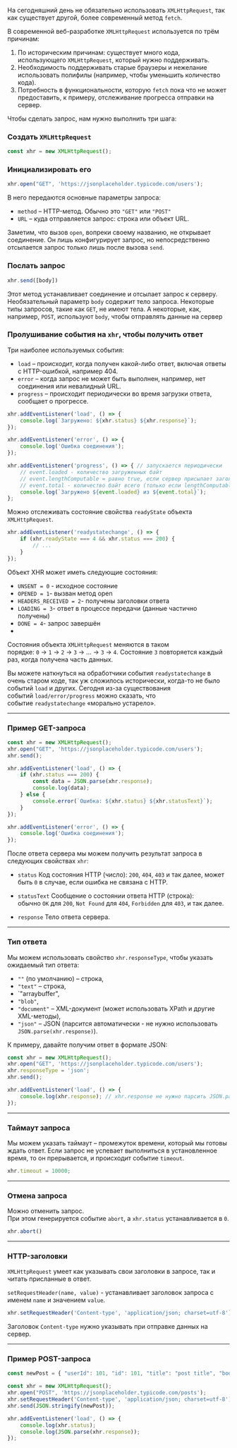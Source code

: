 
На сегодняшний день не обязательно использовать `XMLHttpRequest`, так как существует другой, более современный метод `fetch`.

В современной веб-разработке `XMLHttpRequest` используется по трём причинам:

1. По историческим причинам: существует много кода, использующего `XMLHttpRequest`, который нужно поддерживать.
2. Необходимость поддерживать старые браузеры и нежелание использовать полифилы (например, чтобы уменьшить количество кода).
3. Потребность в функциональности, которую `fetch` пока что не может предоставить, к примеру, отслеживание прогресса отправки на сервер.

Чтобы сделать запрос, нам нужно выполнить три шага:
### Создать `XMLHttpRequest`

```js
const xhr = new XMLHttpRequest();
```

### Инициализировать его

```js
xhr.open("GET", 'https://jsonplaceholder.typicode.com/users');
```

В  него передаются основные параметры запроса: 
- `method` – HTTP-метод. Обычно это `"GET"` или `"POST"`
- `URL` –  куда отправляется запрос: строка или объект URL.

Заметим, что вызов `open`, вопреки своему названию, не открывает соединение. Он лишь конфигурирует запрос, но непосредственно отсылается запрос только лишь после вызова `send`.

### Послать запрос

```js
xhr.send([body])
```

Этот метод устанавливает соединение и отсылает запрос к серверу. Необязательный параметр `body` содержит тело запроса. Некоторые типы запросов, такие как `GET`, не имеют тела. А некоторые, как, например, `POST`, используют `body`, чтобы отправлять данные на сервер

### Пролушивание события на `xhr`, чтобы получить ответ

Три наиболее используемых события:
- `load` – происходит, когда получен какой-либо ответ, включая ответы с HTTP-ошибкой, например 404.
- `error` – когда запрос не может быть выполнен, например, нет соединения или невалидный URL.
- `progress` – происходит периодически во время загрузки ответа, сообщает о прогрессе.

```js
xhr.addEventListener('load', () => {
	console.log(`Загружено: ${xhr.status} ${xhr.response}`);
});
```

```js
xhr.addEventListener('error', () => {
	console.log('Ошибка соединения');
});
```

```js
xhr.addEventListener('progress', () => { // запускается периодически
	// event.loaded - количество загруженных байт
	// event.lengthComputable = равно true, если сервер присылает заголовок Content-Length
	// event.total - количество байт всего (только если lengthComputable равно true)
	console.log(`Загружено ${event.loaded} из ${event.total}`);
};
```

Можно отслеживать состояние свойства `readyState` объекта `XMLHttpRequest`. 

```js
xhr.addEventListener('readystatechange', () => {
	if (xhr.readyState === 4 && xhr.status === 200) {
		// ...
	}
});
```

Объект XHR может иметь следующие состояния:
- `UNSENT = 0` - исходное состояние
- `OPENED = 1`- вызван метод open
- `HEADERS_RECEIVED = 2`- получены заголовки ответа
- `LOADING = 3`- ответ в процессе передачи (данные частично получены)
- `DONE = 4`- запрос завершён
- 
Состояния объекта `XMLHttpRequest` меняются в таком порядке: `0` → `1` → `2` → `3` → … → `3` → `4`. Состояние `3` повторяется каждый раз, когда получена часть данных.

Вы можете наткнуться на обработчики события `readystatechange` в очень старом коде, так уж сложилось исторически, когда-то не было событий `load` и других. Сегодня из-за существования событий `load/error/progress` можно сказать, что событие `readystatechange` «морально устарело».

---

### Пример GET-запроса

```js
const xhr = new XMLHttpRequest();
xhr.open("GET", 'https://jsonplaceholder.typicode.com/users');
xhr.send();

xhr.addEventListener('load', () => {
	if (xhr.status === 200) {
		const data = JSON.parse(xhr.response);
		console.log(data);
	} else {
		console.error(`Ошибка: ${xhr.status} ${xhr.statusText}`);
	}
});

xhr.addEventListener('error', () => {
	console.log('Ошибка соединения');
});
```


После ответа сервера мы можем получить результат запроса в следующих свойствах `xhr`:

- `status`
	Код состояния HTTP (число): `200`, `404`, `403` и так далее, может быть `0` в случае, если ошибка не связана с HTTP.

- `statusText`
	Сообщение о состоянии ответа HTTP (строка): обычно `OK` для `200`, `Not Found` для `404`, `Forbidden` для `403`, и так далее.

- `response`
	Тело ответа сервера.

___

### Тип ответа

Мы можем использовать свойство `xhr.responseType`, чтобы указать ожидаемый тип ответа:
- `""` (по умолчанию) – строка,
- `"text"` – строка,
- `"arraybuffer",
- `"blob"`,
- `"document"` – XML-документ (может использовать XPath и другие XML-методы),
- `"json"` – JSON (парсится автоматически - не нужно использовать `JSON.parse(xhr.response)`).

К примеру, давайте получим ответ в формате JSON:

```js
const xhr = new XMLHttpRequest();
xhr.open("GET", 'https://jsonplaceholder.typicode.com/users');
xhr.responseType = 'json';
xhr.send();

xhr.addEventListener('load', () => {
	console.log(xhr.response); // xhr.response не нужно парсить JSON.parse(xhr.response)
});
```
---

### Таймаут запроса

Мы можем указать таймаут – промежуток времени, который мы готовы ждать ответ.
Если запрос не успевает выполниться в установленное время, то он прерывается, и происходит событие `timeout`.

```js
xhr.timeout = 10000;
```
---

### Отмена запроса

Можно отменить запрос.  
При этом генерируется событие `abort`, а `xhr.status` устанавливается в `0`.

```js
xhr.abort()
```
---

### HTTP-заголовки

`XMLHttpRequest` умеет как указывать свои заголовки в запросе, так и читать присланные в ответ.

`setRequestHeader(name, value)` - устанавливает заголовок запроса с именем `name` и значением `value`.

```js
xhr.setRequestHeader('Content-type', 'application/json; charset=utf-8');
```

Заголовок `Content-type` нужно указывать при отправке данных на сервер.
___

### Пример POST-запроса

```js
const newPost = { "userId": 101, "id": 101, "title": "post title", "body": "post body" };

const xhr = new XMLHttpRequest();
xhr.open("POST", 'https://jsonplaceholder.typicode.com/posts');
xhr.setRequestHeader('Content-type', 'application/json; charset=utf-8');
xhr.send(JSON.stringify(newPost));

xhr.addEventListener('load', () => {
	console.log(xhr.status);
	console.log(JSON.parse(xhr.response));
});
```